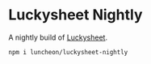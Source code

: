 # Luckysheet Nightly

A nightly build of [Luckysheet](https://github.com/mengshukeji/Luckysheet).

```
npm i luncheon/luckysheet-nightly
```
